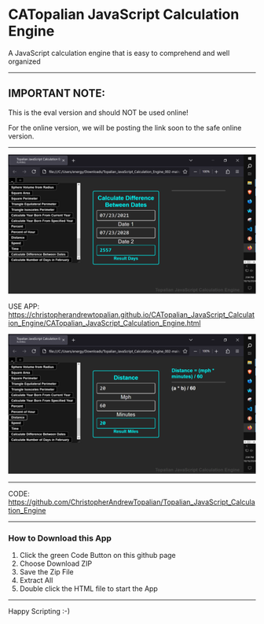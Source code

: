 # CATopalian JavaScript Calculation Engine
A JavaScript calculation engine that is easy to comprehend and well organized

---

## IMPORTANT NOTE:
This is the eval version and should NOT be used online!  

For the online version, we will be posting the link soon to the safe online version.

---

![screenshot_001](src/media/textures/screenshots/screenshot_001.PNG)  

USE APP: https://christopherandrewtopalian.github.io/CATopalian_JavaScript_Calculation_Engine/CATopalian_JavaScript_Calculation_Engine.html

![screenshot_002](src/media/textures/screenshots/screenshot_002.PNG)

---

CODE: https://github.com/ChristopherAndrewTopalian/Topalian_JavaScript_Calculation_Engine

---

### How to Download this App
1. Click the green Code Button on this github page
2. Choose Download ZIP
3. Save the Zip File
4. Extract All
5. Double click the HTML file to start the App

---

Happy Scripting :-)

